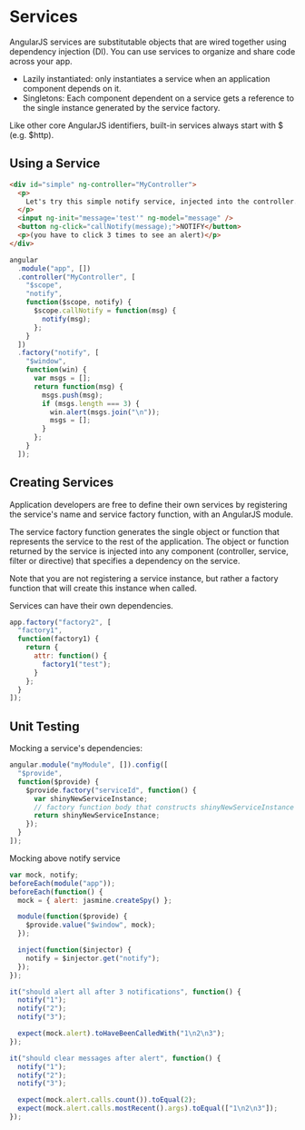 # Services

AngularJS services are substitutable objects that are wired together using dependency injection (DI). You can use services to organize and share code across your app.

- Lazily instantiated: only instantiates a service when an application component depends on it.
- Singletons: Each component dependent on a service gets a reference to the single instance generated by the service factory.

Like other core AngularJS identifiers, built-in services always start with $ (e.g. $http).

## Using a Service

```html
<div id="simple" ng-controller="MyController">
  <p>
    Let's try this simple notify service, injected into the controller...
  </p>
  <input ng-init="message='test'" ng-model="message" />
  <button ng-click="callNotify(message);">NOTIFY</button>
  <p>(you have to click 3 times to see an alert)</p>
</div>
```

```js
angular
  .module("app", [])
  .controller("MyController", [
    "$scope",
    "notify",
    function($scope, notify) {
      $scope.callNotify = function(msg) {
        notify(msg);
      };
    }
  ])
  .factory("notify", [
    "$window",
    function(win) {
      var msgs = [];
      return function(msg) {
        msgs.push(msg);
        if (msgs.length === 3) {
          win.alert(msgs.join("\n"));
          msgs = [];
        }
      };
    }
  ]);
```

## Creating Services

Application developers are free to define their own services by registering the service's name and service factory function, with an AngularJS module.

The service factory function generates the single object or function that represents the service to the rest of the application. The object or function returned by the service is injected into any component (controller, service, filter or directive) that specifies a dependency on the service.

Note that you are not registering a service instance, but rather a factory function that will create this instance when called.

Services can have their own dependencies.

```js
app.factory("factory2", [
  "factory1",
  function(factory1) {
    return {
      attr: function() {
        factory1("test");
      }
    };
  }
]);
```

## Unit Testing

Mocking a service's dependencies:

```js
angular.module("myModule", []).config([
  "$provide",
  function($provide) {
    $provide.factory("serviceId", function() {
      var shinyNewServiceInstance;
      // factory function body that constructs shinyNewServiceInstance
      return shinyNewServiceInstance;
    });
  }
]);
```

Mocking above notify service

```js
var mock, notify;
beforeEach(module("app"));
beforeEach(function() {
  mock = { alert: jasmine.createSpy() };

  module(function($provide) {
    $provide.value("$window", mock);
  });

  inject(function($injector) {
    notify = $injector.get("notify");
  });
});

it("should alert all after 3 notifications", function() {
  notify("1");
  notify("2");
  notify("3");

  expect(mock.alert).toHaveBeenCalledWith("1\n2\n3");
});

it("should clear messages after alert", function() {
  notify("1");
  notify("2");
  notify("3");

  expect(mock.alert.calls.count()).toEqual(2);
  expect(mock.alert.calls.mostRecent().args).toEqual(["1\n2\n3"]);
});
```
